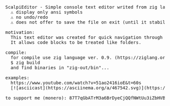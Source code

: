 <pre>
ScalpiEditor - Simple console text editor writed from zig language.
  ⚠️ display only ansi symbols
  ⚠️ no undo/redo
  ⚠️ does not offer to save the file on exit (until it stabilizes)
  
motivation:
  This text editor was created for quick navigation through the sources. 
  It allows code blocks to be treated like folders.  
    
compile: 
  for compile use zig language ver. 0.9. (https://ziglang.org):
  $ zig build
  and find binaries in "zig-out/bin"...
    
examples:
  https://www.youtube.com/watch?v=51ao2416ioE&t=60s
  [![asciicast](https://asciinema.org/a/467542.svg)](https://asciinema.org/a/467542)
  
to support me (monero): 87T7qGbATrM3a6BrDyeCjQQfNWtUu3iZbHVBMC6WmEbNNE13QrrtKhBbe4vF58NR8PTFdYk2SozcHexX4Q69jbdQAsrsP7B
</pre>